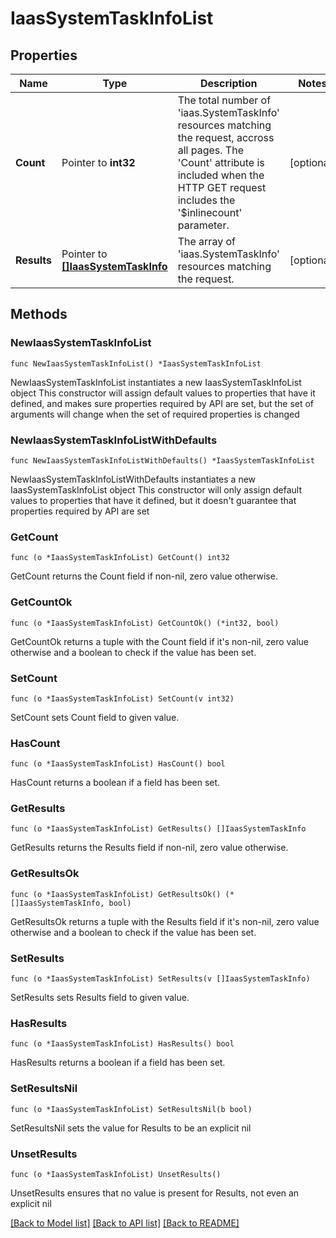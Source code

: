 # IaasSystemTaskInfoList

## Properties

Name | Type | Description | Notes
------------ | ------------- | ------------- | -------------
**Count** | Pointer to **int32** | The total number of &#39;iaas.SystemTaskInfo&#39; resources matching the request, accross all pages. The &#39;Count&#39; attribute is included when the HTTP GET request includes the &#39;$inlinecount&#39; parameter. | [optional] 
**Results** | Pointer to [**[]IaasSystemTaskInfo**](IaasSystemTaskInfo.md) | The array of &#39;iaas.SystemTaskInfo&#39; resources matching the request. | [optional] 

## Methods

### NewIaasSystemTaskInfoList

`func NewIaasSystemTaskInfoList() *IaasSystemTaskInfoList`

NewIaasSystemTaskInfoList instantiates a new IaasSystemTaskInfoList object
This constructor will assign default values to properties that have it defined,
and makes sure properties required by API are set, but the set of arguments
will change when the set of required properties is changed

### NewIaasSystemTaskInfoListWithDefaults

`func NewIaasSystemTaskInfoListWithDefaults() *IaasSystemTaskInfoList`

NewIaasSystemTaskInfoListWithDefaults instantiates a new IaasSystemTaskInfoList object
This constructor will only assign default values to properties that have it defined,
but it doesn't guarantee that properties required by API are set

### GetCount

`func (o *IaasSystemTaskInfoList) GetCount() int32`

GetCount returns the Count field if non-nil, zero value otherwise.

### GetCountOk

`func (o *IaasSystemTaskInfoList) GetCountOk() (*int32, bool)`

GetCountOk returns a tuple with the Count field if it's non-nil, zero value otherwise
and a boolean to check if the value has been set.

### SetCount

`func (o *IaasSystemTaskInfoList) SetCount(v int32)`

SetCount sets Count field to given value.

### HasCount

`func (o *IaasSystemTaskInfoList) HasCount() bool`

HasCount returns a boolean if a field has been set.

### GetResults

`func (o *IaasSystemTaskInfoList) GetResults() []IaasSystemTaskInfo`

GetResults returns the Results field if non-nil, zero value otherwise.

### GetResultsOk

`func (o *IaasSystemTaskInfoList) GetResultsOk() (*[]IaasSystemTaskInfo, bool)`

GetResultsOk returns a tuple with the Results field if it's non-nil, zero value otherwise
and a boolean to check if the value has been set.

### SetResults

`func (o *IaasSystemTaskInfoList) SetResults(v []IaasSystemTaskInfo)`

SetResults sets Results field to given value.

### HasResults

`func (o *IaasSystemTaskInfoList) HasResults() bool`

HasResults returns a boolean if a field has been set.

### SetResultsNil

`func (o *IaasSystemTaskInfoList) SetResultsNil(b bool)`

 SetResultsNil sets the value for Results to be an explicit nil

### UnsetResults
`func (o *IaasSystemTaskInfoList) UnsetResults()`

UnsetResults ensures that no value is present for Results, not even an explicit nil

[[Back to Model list]](../README.md#documentation-for-models) [[Back to API list]](../README.md#documentation-for-api-endpoints) [[Back to README]](../README.md)


